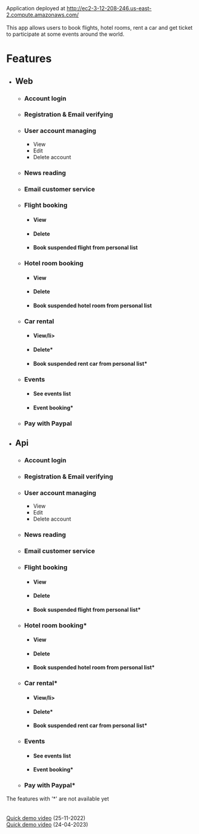 <div>
    Application deployed at <a href="http://ec2-3-12-208-246.us-east-2.compute.amazonaws.com/">http://ec2-3-12-208-246.us-east-2.compute.amazonaws.com/<a>
</div>
<br>
<div>
This app allows users to book flights, hotel rooms, rent a car and get ticket to participate at some events around the world.
</div>
<div>
    <h1>Features</h1>
    <ul>
        <li>
            <h2>Web</h2>
            <ul>
                <li><h3>Account login</h3></li>
                <li><h3>Registration & Email verifying</h3></li>
                <li>
                    <h3>User account managing</h3>
                    <ul>
                        <li>View</li>
                        <li>Edit</li>
                        <li>Delete account</li>
                    </ul>
                </li>
                <li><h3>News reading</h3></li>
                <li><h3>Email customer service</h3></li>
                <li>
                    <h3>Flight booking</h3>
                    <ul>
                        <li><h4>View</h4></li>
                        <li><h4>Delete</h4></li>
                        <li><h4>Book suspended flight from personal list</h4></li>
                    </ul>
                </li>
                <li>
                    <h3>Hotel room booking</h3>
                    <ul>
                        <li><h4>View</h4></li>
                        <li><h4>Delete</h4></li>
                        <li><h4>Book suspended hotel room from personal list</h4></li>
                    </ul>
                </li>
                <li><h3>Car rental</h3>
                    <ul>
                        <li><h4>View/li>
                        <li><h4>Delete*</h4></li>
                        <li><h4>Book suspended rent car from personal list*</h4></li>
                    </ul>
                </li>
                <li>
                    <h3>Events</h3>
                    <ul>
                        <li><h4>See events list</h4></li>
                        <li><h4>Event booking*</h4></li>
                    </ul>
                </li>
                <li><h3>Pay with Paypal</h3></li>
            </ul>
        </li>
        <li>
            <h2>Api</h2>
            <ul>
                <li><h3>Account login</h3></li>
                <li><h3>Registration & Email verifying</h3></li>
                <li>
                    <h3>User account managing</h3>
                    <ul>
                        <li>View</li>
                        <li>Edit</li>
                        <li>Delete account</li>
                    </ul>
                </li>
                <li><h3>News reading</h3></li>
                <li><h3>Email customer service</h3></li>
                <li>
                    <h3>Flight booking</h3>
                    <ul>
                        <li><h4>View</h4></li>
                        <li><h4>Delete</h4></li>
                        <li><h4>Book suspended flight from personal list*</h4></li>
                    </ul>
                </li>
                <li>
                    <h3>Hotel room booking*</h3>
                    <ul>
                        <li><h4>View</h4></li>
                        <li><h4>Delete</h4></li>
                        <li><h4>Book suspended hotel room from personal list*</h4></li>
                    </ul>
                </li>
                <li>
                    <h3>Car rental*</h3>
                    <ul>
                        <li><h4>View/li>
                        <li><h4>Delete*</h4></li>
                        <li><h4>Book suspended rent car from personal list*</h4></li>
                    </ul>
                </li>
                <li>
                    <h3>Events</h3>
                    <ul>
                        <li><h4>See events list</h4></li>
                        <li><h4>Event booking*</h4></li>
                    </ul>
                </li>
                <li><h3>Pay with Paypal*</h3></li>
            </ul>
        </li>
    </ul>
</div>
<div>The features with '*' are not available yet</div>
<br><br>
<div>
    <a href="https://user-images.githubusercontent.com/95185311/203379460-887246a3-1872-4f48-994e-91d6a534ce3b.mp4">Quick demo video</a> (25-11-2022)
</div>
<div>
    <a href="https://user-images.githubusercontent.com/95185311/233960046-47227abc-f2af-4934-a2e7-41eb276b4829.mp4">Quick demo video</a> (24-04-2023)
</div>

